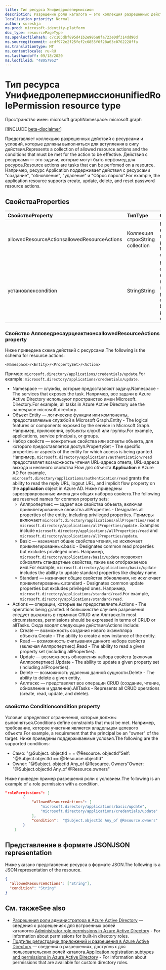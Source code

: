 ```yaml
---
title: Тип ресурса Унифиедролепермиссион
description: Разрешение роли каталога — это коллекция разрешенных действий и условий для ресурсов.
localization_priority: Normal
author: sureshja
ms.prod: microsoft-identity-platform
doc_type: resourcePageType
ms.openlocfilehash: c7c105dbf895d41b2e986a8fa723e0df314dd90d
ms.sourcegitcommit: acdf972e2f25fef2c6855f6f28a63c0762228ffa
ms.translationtype: MT
ms.contentlocale: ru-RU
ms.lasthandoff: 09/18/2020
ms.locfileid: "48057962"
---
```

# <a name="unifiedrolepermission-resource-type"></a><span data-ttu-id="3b1f3-103">Тип ресурса Унифиедролепермиссион</span><span class="sxs-lookup"><span data-stu-id="3b1f3-103">unifiedRolePermission resource type</span></span>

<span data-ttu-id="3b1f3-104">Пространство имен: microsoft.graph</span><span class="sxs-lookup"><span data-stu-id="3b1f3-104">Namespace: microsoft.graph</span></span>

[!INCLUDE [beta-disclaimer](../../includes/beta-disclaimer.md)]

<span data-ttu-id="3b1f3-105">Представляет коллекцию разрешенных действий с ресурсами и условий, которые должны выполняться для вступления в силу действия.</span><span class="sxs-lookup"><span data-stu-id="3b1f3-105">Represents a collection of allowed resource actions and the conditions that must be met for the action to be effective.</span></span> <span data-ttu-id="3b1f3-106">Действия с ресурсами — это задачи, которые могут быть перфомед для ресурса.</span><span class="sxs-lookup"><span data-stu-id="3b1f3-106">Resource actions are tasks that can be perfomed on a resource.</span></span> <span data-ttu-id="3b1f3-107">Например, ресурс Application поддерживает действия с ресурсами "создание", "обновление", "удаление" и "Сброс пароля".</span><span class="sxs-lookup"><span data-stu-id="3b1f3-107">For example, the application resource supports create, update, delete, and reset password resource actions.</span></span>

## <a name="properties"></a><span data-ttu-id="3b1f3-108">Свойства</span><span class="sxs-lookup"><span data-stu-id="3b1f3-108">Properties</span></span>

| <span data-ttu-id="3b1f3-109">Свойство</span><span class="sxs-lookup"><span data-stu-id="3b1f3-109">Property</span></span>     | <span data-ttu-id="3b1f3-110">Тип</span><span class="sxs-lookup"><span data-stu-id="3b1f3-110">Type</span></span>        | <span data-ttu-id="3b1f3-111">Описание</span><span class="sxs-lookup"><span data-stu-id="3b1f3-111">Description</span></span> |
|:-------------|:------------|:------------|
|<span data-ttu-id="3b1f3-112">allowedResourceActions</span><span class="sxs-lookup"><span data-stu-id="3b1f3-112">allowedResourceActions</span></span>|<span data-ttu-id="3b1f3-113">Коллекция строк</span><span class="sxs-lookup"><span data-stu-id="3b1f3-113">String collection</span></span>| <span data-ttu-id="3b1f3-114">Набор задач, которые могут быть перфомед для ресурса.</span><span class="sxs-lookup"><span data-stu-id="3b1f3-114">Set of tasks that can be perfomed on a resource.</span></span> |
|<span data-ttu-id="3b1f3-115">установлен</span><span class="sxs-lookup"><span data-stu-id="3b1f3-115">condition</span></span>|<span data-ttu-id="3b1f3-116">String</span><span class="sxs-lookup"><span data-stu-id="3b1f3-116">String</span></span>| <span data-ttu-id="3b1f3-117">Необязательные ограничения, которые должны выполняться для эффективного разрешения.</span><span class="sxs-lookup"><span data-stu-id="3b1f3-117">Optional constraints that must be met for the permission to be effective.</span></span> |

### <a name="allowedresourceactions-property"></a><span data-ttu-id="3b1f3-118">Свойство Алловедресаурцеактионс</span><span class="sxs-lookup"><span data-stu-id="3b1f3-118">allowedResourceActions property</span></span>

<span data-ttu-id="3b1f3-119">Ниже приведена схема действий с ресурсами.</span><span class="sxs-lookup"><span data-stu-id="3b1f3-119">The following is the schema for resource actions:</span></span> 

```
<Namespace>/<Entity>/<PropertySet>/<Action>  
```
<span data-ttu-id="3b1f3-120">Пример: `microsoft.directory/applications/credentials/update`.</span><span class="sxs-lookup"><span data-stu-id="3b1f3-120">For example: `microsoft.directory/applications/credentials/update`.</span></span>  

- <span data-ttu-id="3b1f3-121">Namespace — службы, которые предоставляют задачу.</span><span class="sxs-lookup"><span data-stu-id="3b1f3-121">Namespace - The services that exposes the task.</span></span> <span data-ttu-id="3b1f3-122">Например, все задачи в Azure Active Directory используют пространство имен Microsoft. Directory.</span><span class="sxs-lookup"><span data-stu-id="3b1f3-122">For example, all tasks in Azure Active Directory use the namespace microsoft.directory.</span></span>  
- <span data-ttu-id="3b1f3-123">Объект Entity — логические функции или компоненты, предоставляемые службой в Microsoft Graph.</span><span class="sxs-lookup"><span data-stu-id="3b1f3-123">Entity - The logical features or components exposed by the service in Microsoft Graph.</span></span> <span data-ttu-id="3b1f3-124">Например, приложения, субъекты служб или группы.</span><span class="sxs-lookup"><span data-stu-id="3b1f3-124">For example, applications, service principals, or groups.</span></span>
- <span data-ttu-id="3b1f3-125">Набор свойств — конкретные свойства или аспекты объекта, для которого предоставляется доступ.</span><span class="sxs-lookup"><span data-stu-id="3b1f3-125">PropertySet - The specific properties or aspects of the entity for which access is being granted.</span></span> <span data-ttu-id="3b1f3-126">Например, `microsoft.directory/applications/authentication/read` предоставляет возможность чтения URL-адреса ответа, URL-адреса выхода и неявного свойства Flow для объекта **Application** в Azure AD.</span><span class="sxs-lookup"><span data-stu-id="3b1f3-126">For example, `microsoft.directory/applications/authentication/read` grants the ability to read the reply URL, logout URL, and implicit flow property on the **application** object in Azure AD.</span></span> <span data-ttu-id="3b1f3-127">Ниже приведены зарезервированные имена для общих наборов свойств.</span><span class="sxs-lookup"><span data-stu-id="3b1f3-127">The following are reserved names for common property sets:</span></span>  
  - <span data-ttu-id="3b1f3-128">Аллпропертиес — задает все свойства объекта, включая привилегированные свойства.</span><span class="sxs-lookup"><span data-stu-id="3b1f3-128">allProperties - Designates all properties of the entity, including privileged properties.</span></span> <span data-ttu-id="3b1f3-129">Примеры включают `microsoft.directory/applications/allProperties/read` и `microsoft.directory/applications/allProperties/update` .</span><span class="sxs-lookup"><span data-stu-id="3b1f3-129">Examples include `microsoft.directory/applications/allProperties/read` and `microsoft.directory/applications/allProperties/update`.</span></span>
  - <span data-ttu-id="3b1f3-130">Basic — назначает общие свойства чтения, но исключает привилегированных.</span><span class="sxs-lookup"><span data-stu-id="3b1f3-130">basic - Designates common read properties but excludes privileged ones.</span></span> <span data-ttu-id="3b1f3-131">Например, `microsoft.directory/applications/basic/update` позволяет обновлять стандартные свойства, такие как отображаемое имя.</span><span class="sxs-lookup"><span data-stu-id="3b1f3-131">For example, `microsoft.directory/applications/basic/update` includes the ability to update standard properties like display name.</span></span>
  - <span data-ttu-id="3b1f3-132">Standard — назначает общие свойства обновления, но исключает привилегированных.</span><span class="sxs-lookup"><span data-stu-id="3b1f3-132">standard - Designates common update properties but excludes privileged ones.</span></span> <span data-ttu-id="3b1f3-133">Например, `microsoft.directory/applications/standard/read`.</span><span class="sxs-lookup"><span data-stu-id="3b1f3-133">For example, `microsoft.directory/applications/standard/read`.</span></span>
- <span data-ttu-id="3b1f3-134">Actions — операции, которые вы предоставляете.</span><span class="sxs-lookup"><span data-stu-id="3b1f3-134">Actions - The operations being granted.</span></span> <span data-ttu-id="3b1f3-135">В большинстве случаев разрешения следует выражать в терминах CRUD или Аллтаскс.</span><span class="sxs-lookup"><span data-stu-id="3b1f3-135">In most circumstances, permissions should be expressed in terms of CRUD or allTasks.</span></span> <span data-ttu-id="3b1f3-136">Сюда входят следующие действия:</span><span class="sxs-lookup"><span data-stu-id="3b1f3-136">Actions include:</span></span>
  - <span data-ttu-id="3b1f3-137">Create — возможность создания нового экземпляра объекта.</span><span class="sxs-lookup"><span data-stu-id="3b1f3-137">Create - The ability to create a new instance of the entity.</span></span>
  - <span data-ttu-id="3b1f3-138">Read — возможность считывания данного набора свойств (включая Аллпропертиес).</span><span class="sxs-lookup"><span data-stu-id="3b1f3-138">Read - The ability to read a given property set (including allProperties).</span></span>
  - <span data-ttu-id="3b1f3-139">Update — возможность обновления набора свойств (включая Аллпропертиес).</span><span class="sxs-lookup"><span data-stu-id="3b1f3-139">Update - The ability to update a given property set (including allProperties).</span></span>
  - <span data-ttu-id="3b1f3-140">Delete — возможность удаления данной сущности.</span><span class="sxs-lookup"><span data-stu-id="3b1f3-140">Delete - The ability to delete a given entity.</span></span>
  - <span data-ttu-id="3b1f3-141">Аллтаскс — представляет все операции CRUD (создание, чтение, обновление и удаление).</span><span class="sxs-lookup"><span data-stu-id="3b1f3-141">AllTasks - Represents all CRUD operations (create, read, update, and delete).</span></span> 

### <a name="condition-property"></a><span data-ttu-id="3b1f3-142">свойство Condition</span><span class="sxs-lookup"><span data-stu-id="3b1f3-142">condition property</span></span>
<span data-ttu-id="3b1f3-143">Условия определяют ограничения, которые должны выполняться.</span><span class="sxs-lookup"><span data-stu-id="3b1f3-143">Conditions define constraints that must be met.</span></span> <span data-ttu-id="3b1f3-144">Например, требование, которое участник является владельцем целевого объекта.</span><span class="sxs-lookup"><span data-stu-id="3b1f3-144">For example, a requirement that the principal be an "owner" of the target.</span></span> <span data-ttu-id="3b1f3-145">Ниже приведены поддерживаемые условия.</span><span class="sxs-lookup"><span data-stu-id="3b1f3-145">The following are the supported conditions:</span></span>

- <span data-ttu-id="3b1f3-146">Само: "@Subject. objectId = = @Resource. objectId"</span><span class="sxs-lookup"><span data-stu-id="3b1f3-146">Self: "@Subject.objectId == @Resource.objectId"</span></span>
- <span data-ttu-id="3b1f3-147">Owner: "@Subject. objectId Any_of @Resource. Owners"</span><span class="sxs-lookup"><span data-stu-id="3b1f3-147">Owner: "@Subject.objectId Any_of @Resource.owners"</span></span>

<span data-ttu-id="3b1f3-148">Ниже приведен пример разрешения роли с условием.</span><span class="sxs-lookup"><span data-stu-id="3b1f3-148">The following is an example of a role permission with a condition.</span></span>

```json
"rolePermissions": [
        {
            "allowedResourceActions": [
                "microsoft.directory/applications/basic/update",
                "microsoft.directory/applications/credentials/update"
            ],
            "condition":  "@Subject.objectId Any_of @Resource.owners"
        }
    ]

```

## <a name="json-representation"></a><span data-ttu-id="3b1f3-149">Представление в формате JSON</span><span class="sxs-lookup"><span data-stu-id="3b1f3-149">JSON representation</span></span>

<span data-ttu-id="3b1f3-150">Ниже указано представление ресурса в формате JSON.</span><span class="sxs-lookup"><span data-stu-id="3b1f3-150">The following is a JSON representation of the resource.</span></span>

<!-- {
  "blockType": "resource",
  "optionalProperties": [

  ],
  "@odata.type": "microsoft.graph.unifiedRolePermission",
  "baseType": null
}-->

```json
{
  "allowedResourceActions": ["String"],
  "condition": "String"
}
```
## <a name="see-also"></a><span data-ttu-id="3b1f3-151">См. также</span><span class="sxs-lookup"><span data-stu-id="3b1f3-151">See also</span></span>

- <span data-ttu-id="3b1f3-152">[Разрешения роли администратора в Azure Active Directory](https://docs.microsoft.com/azure/active-directory/users-groups-roles/directory-assign-admin-roles) — сведения о разрешениях для встроенных ролей каталогов.</span><span class="sxs-lookup"><span data-stu-id="3b1f3-152">[Administrator role permissions in Azure Active Directory](https://docs.microsoft.com/azure/active-directory/users-groups-roles/directory-assign-admin-roles) - For information about permissions for built-in directory roles.</span></span>
- <span data-ttu-id="3b1f3-153">[Подтипы регистрации приложений и разрешения в Azure Active Directory](https://docs.microsoft.com/azure/active-directory/users-groups-roles/roles-custom-available-permissions) — сведения о разрешениях, доступных для пользовательских ролей каталога.</span><span class="sxs-lookup"><span data-stu-id="3b1f3-153">[Application registration subtypes and permissions in Azure Active Directory](https://docs.microsoft.com/azure/active-directory/users-groups-roles/roles-custom-available-permissions) -  For information about permissions that are available for custom directory roles.</span></span> 

<!-- uuid: 16cd6b66-4b1a-43a1-adaf-3a886856ed98
2019-02-04 14:57:30 UTC -->
<!-- {
  "type": "#page.annotation",
  "description": "unifiedRolePermission resource",
  "keywords": "",
  "section": "documentation",
  "tocPath": ""
}-->


